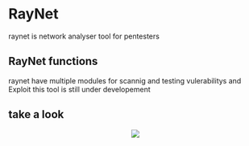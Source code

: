 # RayNet
raynet is network analyser tool for pentesters 

## RayNet functions
raynet have multiple modules for scannig and testing vulerabilitys and Exploit 
this tool is still under developement

## take a look

<p align="center">
  <img src="./pictures/img.jpg" />
</p>

